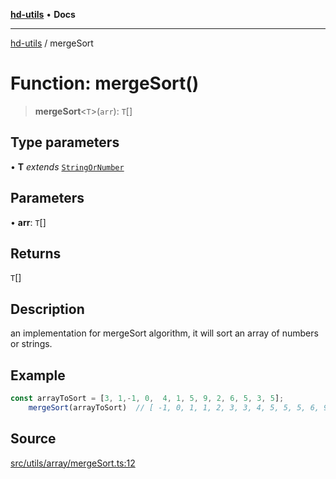 [**hd-utils**](../README.md) • **Docs**

***

[hd-utils](../globals.md) / mergeSort

# Function: mergeSort()

> **mergeSort**\<`T`\>(`arr`): `T`[]

## Type parameters

• **T** *extends* [`StringOrNumber`](../type-aliases/StringOrNumber.md)

## Parameters

• **arr**: `T`[]

## Returns

`T`[]

## Description

an implementation for mergeSort algorithm, it will sort an array of numbers or strings.

## Example

```ts
const arrayToSort = [3, 1,-1, 0,  4, 1, 5, 9, 2, 6, 5, 3, 5];
    mergeSort(arrayToSort)  // [ -1, 0, 1, 1, 2, 3, 3, 4, 5, 5, 5, 6, 9 ];
```

## Source

[src/utils/array/mergeSort.ts:12](https://github.com/AhmadHddad/h-utils/blob/5c76ff5de068cee019fc632d9da2e395721bb48f/src/utils/array/mergeSort.ts#L12)
